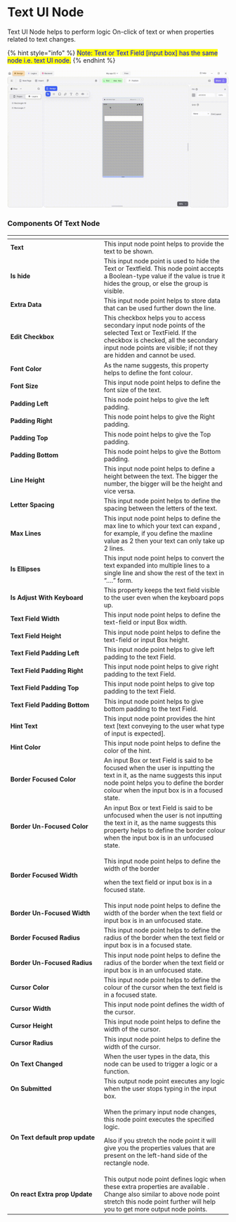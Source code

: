 # Text UI Node

Text UI Node helps to perform logic On-click of text or when properties related to text changes.

{% hint style="info" %}
<mark style="color:blue;">Note: Text or Text Field \[input box] has the same node i.e. text UI node.</mark>
{% endhint %}

![](../../../.gitbook/assets/text-.gif)


### Components Of Text Node

<table><thead><tr><th width="199"></th><th></th></tr></thead><tbody><tr><td><strong>Text</strong> </td><td>This input node point helps to provide the text to be shown.</td></tr><tr><td><strong>Is hide</strong></td><td>This input node point is used to hide the Text or Textfield. This node point accepts a Boolean-type value if the value is true it hides the group, or else the group is visible.</td></tr><tr><td><strong>Extra Data</strong></td><td>This input node point helps to store data that can be used further down the line.</td></tr><tr><td><strong>Edit Checkbox</strong> </td><td>This checkbox helps you to access secondary input node points of the selected Text or TextField. If the checkbox is checked, all the secondary input node points are visible; if not they are hidden and cannot be used.</td></tr><tr><td><strong>Font Color</strong></td><td>As the name suggests, this property helps to define the font colour.</td></tr><tr><td><strong>Font Size</strong></td><td> This input node point helps to define the font size of the text.</td></tr><tr><td><strong>Padding Left</strong></td><td>This node point helps to give the left padding.</td></tr><tr><td><strong>Padding Right</strong></td><td>This node point helps to give the Right padding.</td></tr><tr><td><strong>Padding Top</strong></td><td>This node point helps to give the Top padding.</td></tr><tr><td><strong>Padding Bottom</strong></td><td>This node point helps to give the Bottom padding.</td></tr><tr><td><strong>Line Height</strong></td><td>This input node point helps to define a height between the text. The bigger the number, the bigger will be the height and vice versa.</td></tr><tr><td><strong>Letter Spacing</strong> </td><td>This input node point helps to define the spacing between the letters of the text.</td></tr><tr><td><strong>Max Lines</strong></td><td>This input node point helps to define the max line to which your text can expand , for example, if you define the maxline value as 2 then your text can only take up 2 lines.</td></tr><tr><td><strong>Is Ellipses</strong></td><td>This input node point helps to convert the text expanded into multiple lines to a single line and show the rest of the text in “….” form.</td></tr><tr><td><strong>Is Adjust With Keyboard</strong></td><td>This property keeps the text field visible to the user even when the keyboard pops up. </td></tr><tr><td><strong>Text Field Width</strong></td><td>This input node point helps to define the text-field or input Box width.</td></tr><tr><td><strong>Text Field Height</strong></td><td>This input node point helps to define the text-field or input Box height.</td></tr><tr><td><strong>Text Field Padding Left</strong></td><td>This input node point helps to give left padding to the text Field.</td></tr><tr><td><strong>Text Field Padding Right</strong></td><td>This input node point helps to give right padding to the text Field.</td></tr><tr><td><strong>Text Field Padding Top</strong></td><td>This input node point helps to give top padding to the text Field.</td></tr><tr><td><strong>Text Field Padding Bottom</strong></td><td>This input node point helps to give bottom padding to the text Field.</td></tr><tr><td><strong>Hint Text</strong> </td><td>This input node point provides the hint text [text conveying to the user what type of input is expected].</td></tr><tr><td><strong>Hint Color</strong></td><td>This input node point helps to define the color of the hint.</td></tr><tr><td><strong>Border Focused Color</strong></td><td> An input Box or text Field is said to be focused when the user is inputting the text in it, as the name suggests this input node point helps you to define the border colour when the input box is in a focused state.</td></tr><tr><td><strong>Border Un-Focused Color</strong></td><td>An input Box or text Field is said to be unfocused when the user is not inputting the text in it, as the name suggests this property helps to define the border colour when the input box is in an unfocused state.</td></tr><tr><td><strong>Border Focused Width</strong></td><td><p>This input node point helps to define the width of the border </p><p>when the text field or input box is in a focused state.</p></td></tr><tr><td><strong>Border Un-Focused Width</strong></td><td>This input node point helps to define the width of the border when the text field or input box is in an unfocused state.</td></tr><tr><td><strong>Border Focused Radius</strong></td><td>This input node point helps to define the radius of the border when the text field or input box is in a focused state.</td></tr><tr><td><strong>Border Un-Focused Radius</strong> </td><td>This input node point helps to define the radius of the border when the text field or input box is in an unfocused state.</td></tr><tr><td><strong>Cursor Color</strong></td><td>This input node point helps to define the colour of the cursor when the text field is in a focused state.</td></tr><tr><td><strong>Cursor Width</strong></td><td>This input node point defines the width of the cursor.</td></tr><tr><td><strong>Cursor Height</strong></td><td>This input node point helps to define the width of the cursor.</td></tr><tr><td><strong>Cursor Radius</strong></td><td>This input node point helps to define the width of the cursor.</td></tr><tr><td><strong>On Text Changed</strong></td><td>When the user types in the data, this node can be used to trigger a logic or a function.</td></tr><tr><td><strong>On Submitted</strong></td><td>This output node point executes any logic when the user stops typing in the input box.</td></tr><tr><td><strong>On Text default prop update</strong></td><td><p>When the primary input node changes, this node point executes the specified logic. </p><p>Also if you stretch the node point it will give you the properties values that are present on the left-hand side of the rectangle node.</p></td></tr><tr><td><strong>On react Extra prop Update</strong> </td><td>This output node point defines logic when these extra properties are available . Change also similar to above node point stretch this node point further will help you to get more output node points.</td></tr></tbody></table>

